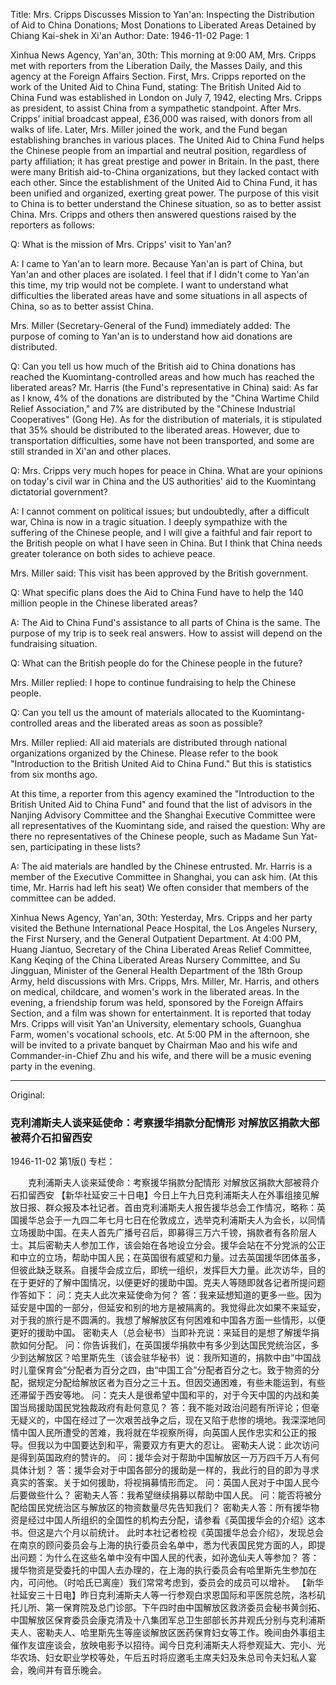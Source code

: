 Title: Mrs. Cripps Discusses Mission to Yan'an: Inspecting the Distribution of Aid to China Donations; Most Donations to Liberated Areas Detained by Chiang Kai-shek in Xi'an
Author:
Date: 1946-11-02
Page: 1

Xinhua News Agency, Yan'an, 30th: This morning at 9:00 AM, Mrs. Cripps met with reporters from the Liberation Daily, the Masses Daily, and this agency at the Foreign Affairs Section. First, Mrs. Cripps reported on the work of the United Aid to China Fund, stating: The British United Aid to China Fund was established in London on July 7, 1942, electing Mrs. Cripps as president, to assist China from a sympathetic standpoint. After Mrs. Cripps' initial broadcast appeal, £36,000 was raised, with donors from all walks of life. Later, Mrs. Miller joined the work, and the Fund began establishing branches in various places. The United Aid to China Fund helps the Chinese people from an impartial and neutral position, regardless of party affiliation; it has great prestige and power in Britain. In the past, there were many British aid-to-China organizations, but they lacked contact with each other. Since the establishment of the United Aid to China Fund, it has been unified and organized, exerting great power. The purpose of this visit to China is to better understand the Chinese situation, so as to better assist China. Mrs. Cripps and others then answered questions raised by the reporters as follows:

Q: What is the mission of Mrs. Cripps' visit to Yan'an?

A: I came to Yan'an to learn more. Because Yan'an is part of China, but Yan'an and other places are isolated. I feel that if I didn't come to Yan'an this time, my trip would not be complete. I want to understand what difficulties the liberated areas have and some situations in all aspects of China, so as to better assist China.

Mrs. Miller (Secretary-General of the Fund) immediately added: The purpose of coming to Yan'an is to understand how aid donations are distributed.

Q: Can you tell us how much of the British aid to China donations has reached the Kuomintang-controlled areas and how much has reached the liberated areas? Mr. Harris (the Fund's representative in China) said: As far as I know, 4% of the donations are distributed by the "China Wartime Child Relief Association," and 7% are distributed by the "Chinese Industrial Cooperatives" (Gong He). As for the distribution of materials, it is stipulated that 35% should be distributed to the liberated areas. However, due to transportation difficulties, some have not been transported, and some are still stranded in Xi'an and other places.

Q: Mrs. Cripps very much hopes for peace in China. What are your opinions on today's civil war in China and the US authorities' aid to the Kuomintang dictatorial government?

A: I cannot comment on political issues; but undoubtedly, after a difficult war, China is now in a tragic situation. I deeply sympathize with the suffering of the Chinese people, and I will give a faithful and fair report to the British people on what I have seen in China. But I think that China needs greater tolerance on both sides to achieve peace.

Mrs. Miller said: This visit has been approved by the British government.

Q: What specific plans does the Aid to China Fund have to help the 140 million people in the Chinese liberated areas?

A: The Aid to China Fund's assistance to all parts of China is the same. The purpose of my trip is to seek real answers. How to assist will depend on the fundraising situation.

Q: What can the British people do for the Chinese people in the future?

Mrs. Miller replied: I hope to continue fundraising to help the Chinese people.

Q: Can you tell us the amount of materials allocated to the Kuomintang-controlled areas and the liberated areas as soon as possible?

Mrs. Miller replied: All aid materials are distributed through national organizations organized by the Chinese. Please refer to the book "Introduction to the British United Aid to China Fund." But this is statistics from six months ago.

At this time, a reporter from this agency examined the "Introduction to the British United Aid to China Fund" and found that the list of advisors in the Nanjing Advisory Committee and the Shanghai Executive Committee were all representatives of the Kuomintang side, and raised the question: Why are there no representatives of the Chinese people, such as Madame Sun Yat-sen, participating in these lists?

A: The aid materials are handled by the Chinese entrusted. Mr. Harris is a member of the Executive Committee in Shanghai, you can ask him. (At this time, Mr. Harris had left his seat) We often consider that members of the committee can be added.

Xinhua News Agency, Yan'an, 30th: Yesterday, Mrs. Cripps and her party visited the Bethune International Peace Hospital, the Los Angeles Nursery, the First Nursery, and the General Outpatient Department. At 4:00 PM, Huang Jiantuo, Secretary of the China Liberated Areas Relief Committee, Kang Keqing of the China Liberated Areas Nursery Committee, and Su Jingguan, Minister of the General Health Department of the 18th Group Army, held discussions with Mrs. Cripps, Mrs. Miller, Mr. Harris, and others on medical, childcare, and women's work in the liberated areas. In the evening, a friendship forum was held, sponsored by the Foreign Affairs Section, and a film was shown for entertainment. It is reported that today Mrs. Cripps will visit Yan'an University, elementary schools, Guanghua Farm, women's vocational schools, etc. At 5:00 PM in the afternoon, she will be invited to a private banquet by Chairman Mao and his wife and Commander-in-Chief Zhu and his wife, and there will be a music evening party in the evening.



<hr /> 

Original: 


### 克利浦斯夫人谈来延使命：考察援华捐款分配情形  对解放区捐款大部被蒋介石扣留西安

1946-11-02
第1版()
专栏：

　　克利浦斯夫人谈来延使命：考察援华捐款分配情形
    对解放区捐款大部被蒋介石扣留西安
    【新华社延安三十日电】今日上午九日克利浦斯夫人在外事组接见解放日报、群众报及本社记者。首由克利浦斯夫人报告援华总会工作情况，略称：英国援华总会于一九四二年七月七日在伦敦成立，选举克利浦斯夫人为会长，以同情立场援助中国。在夫人首先广播号召后，即募得三万六千镑，捐款者有各阶层人士。其后密勒夫人参加工作，该会始在各地设立分会。援华会站在不分党派的公正和中立的立场，帮助中国人民；在英国很有威望和力量。过去英国援华团体虽多，但彼此缺乏联系。自援华会成立后，即统一组织，发挥巨大力量。此次访华，目的在于更好的了解中国情况，以便更好的援助中国。克夫人等随即就各记者所提问题作答如下：
    问：克夫人此次来延使命为何？
    答：我来延想知道的更多一些。因为延安是中国的一部分，但延安和别的地方是被隔离的。我觉得此次如果不来延安，对于我的旅行是不圆满的。我想了解解放区有何困难和中国各方面一些情形，以便更好的援助中国。
    密勒夫人（总会秘书）当即补充说：来延目的是想了解援华捐款如何分配。
    问：你告诉我们，在英国援华捐款中有多少到达国民党统治区，多少到达解放区？哈里斯先生（该会驻华秘书）说：我所知道的，捐款中由“中国战时儿童保育会”分配者为百分之四，由“中国工合”分配者百分之七。致于物资的分配，据规定分配给解放区者为百分之三十五。但因交通困难，有些未能运到，有些还滞留于西安等地。
    问：克夫人是很希望中国和平的，对于今天中国的内战和美国当局援助国民党独裁政府有赴何意见？
    答：我不能对政治问题有所评论；但毫无疑义的，中国在经过了一次艰苦战争之后，现在又陷于悲惨的境地。我深深地同情中国人民所遭受的苦难，我将就在华视察所得，向英国人民作忠实和公正的报导。但我以为中国要达到和平，需要双方有更大的忍让。
    密勒夫人说：此次访问是得到英国政府的赞许的。
    问：援华会对于帮助中国解放区一万万四千万人有何具体计划？
    答：援华会对于中国各部分的援助是一样的，我此行的目的即为寻求真实的答案。关于如何援助，将视捐募情形而定。
    问：英国人民对于中国人民今后要做些什么？
    密勒夫人答：我希望继续捐募以帮助中国人民。
    问：能否将被分配给国民党统治区与解放区的物资数量尽先告知我们？
    密勒夫人答：所有援华物资是经过中国人所组织的全国性的机构去分配，请参看《英国援华会的介绍》这本书。但这是六个月以前统计。
    此时本社记者检视《英国援华总会介绍》，发现总会在南京的顾问委员会与上海的执行委员会名单中，悉为代表国民党方面的人，即提出问题：为什么在这些名单中没有中国人民的代表，如孙逸仙夫人等参加？
    答：援华物资是受委托的中国人去办理的，在上海的执行委员会有哈里斯先生参加在内，可问他。（时哈氏已离座）我们常常考虑到，委员会的成员可以增补。
    【新华社延安三十日电】昨日克利浦斯夫人等一行参观白求恩国际和平医院总院，洛杉矶托儿所、第一保育院及总门诊部。下午四时由中国解放区救济委员会秘书黄剑拓、中国解放区保育委员会康克清及十八集团军总卫生部部长苏井观氏分别与克利浦斯夫人、密勒夫人、哈里斯先生等座谈解放区医药保育妇女等工作。晚间由外事组主催作友谊座谈会，放映电影予以招待。闻今日克利浦斯夫人将参观延大、完小、光华农场、妇女职业学校等处，午后五时将应邀毛主席夫妇及朱总司令夫妇私人宴会，晚间并有音乐晚会。
